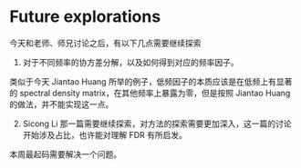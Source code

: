 # Future explorations

今天和老师、师兄讨论之后，有以下几点需要继续探索

1. 对于不同频率的协方差分解，以及如何得到对应的频率因子。

类似于今天 Jiantao Huang 所举的例子，低频因子的本质应该是在低频上有显著的 spectral density matrix，在其他频率上暴露为零，但是按照 Jiantao Huang 的做法，并不能实现这一点。

2. Sicong Li 那一篇需要继续探索，对方法的探索需要更加深入，这一篇的讨论开始涉及占比，也许能对理解 FDR 有所启发。

本周最起码需要解决一个问题。








